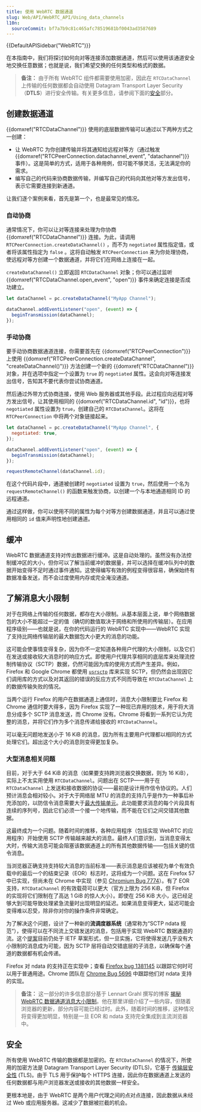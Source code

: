 ```yaml
---
title: 使用 WebRTC 数据通道
slug: Web/API/WebRTC_API/Using_data_channels
l10n:
  sourceCommit: bf7a7b9c81c465afc78519681bf0043ad3587689
---
```


{{DefaultAPISidebar("WebRTC")}}

在本指南中，我们将探讨如何向对等连接添加数据通道，然后可以使用该通道安全地交换任意数据；也就是说，我们希望交换的任何类型和格式的数据。

> **备注：** 由于所有 WebRTC 组件都需要使用加密，因此在 `RTCDataChannel` 上传输的任何数据都会自动使用 Datagram Transport Layer Security（**DTLS**）进行安全传输。有关更多信息，请参阅下面的[安全](#安全)部分。

## 创建数据通道

{{domxref("RTCDataChannel")}} 使用的底层数据传输可以通过以下两种方式之一创建：

- 让 WebRTC 为你创建传输并将其通知给远程对等方（通过触发 {{domxref("RTCPeerConnection.datachannel_event", "datachannel")}} 事件）。这是简单的方式，适用于各种用例，但可能不够灵活，无法满足你的需求。
- 编写自己的代码来协商数据传输，并编写自己的代码向其他对等方发出信号，表示它需要连接到新通道。

让我们逐个案例来看，首先是第一个，也是最常见的情况。

### 自动协商

通常情况下，你可以让对等连接来处理为你协商 {{domxref("RTCDataChannel")}} 连接。为此，请调用 `RTCPeerConnection.createDataChannel()` ，而不为 `negotiated` 属性指定值，或者将该属性指定为 `false` 。这将自动触发 `RTCPeerConnection` 来为你处理协商，使远程对等方创建一个数据通道，并将它们在网络上连接在一起。

`createDataChannel()` 立即返回 `RTCDataChannel` 对象；你可以通过监听 {{domxref("RTCDataChannel.open_event", "open")}} 事件来确定连接是否成功建立。

```js
let dataChannel = pc.createDataChannel("MyApp Channel");

dataChannel.addEventListener("open", (event) => {
  beginTransmission(dataChannel);
});
```

### 手动协商

要手动协商数据通道连接，你需要首先在 {{domxref("RTCPeerConnection")}} 上使用 {{domxref("RTCPeerConnection.createDataChannel", "createDataChannel()")}} 方法创建一个新的 {{domxref("RTCDataChannel")}} 对象，并在选项中指定一个设置为 `true` 的 `negotiated` 属性。这会向对等连接发出信号，告知其不要代表你尝试协商通道。

然后通过外带方式协商连接，使用 Web 服务器或其他手段。此过程应向远程对等方发出信号，让其使用相同的 {{domxref("RTCDataChannel.id", "id")}}，也将 `negotiated` 属性设置为 `true`，创建自己的 `RTCDataChannel`。这将在 `RTCPeerConnection` 中将两个对象链接起来。

```js
let dataChannel = pc.createDataChannel("MyApp Channel", {
  negotiated: true,
});

dataChannel.addEventListener("open", (event) => {
  beginTransmission(dataChannel);
});

requestRemoteChannel(dataChannel.id);
```

在这个代码片段中，通道被创建时 `negotiated` 设置为 `true`，然后使用一个名为 `requestRemoteChannel()` 的函数来触发协商，以创建一个与本地通道相同 ID 的远程通道。

通过这样做，你可以使用不同的属性为每个对等方创建数据通道，并且可以通过使用相同的 `id` 值来声明性地创建通道。

## 缓冲

WebRTC 数据通道支持对传出数据进行缓冲。这是自动处理的。虽然没有办法控制缓冲区的大小，但你可以了解当前缓冲的数据量，并可以选择在缓冲队列中的数据开始变得不足时通过事件通知。这使得编写有效的例程变得很容易，确保始终有数据准备发送，而不会过度使用内存或完全淹没通道。

## 了解消息大小限制

对于在网络上传输的任何数据，都存在大小限制。从基本层面上说，单个网络数据包的大小不能超过一定的值（确切的数值取决于网络和所使用的传输层）。在应用程序级别——也就是说，在你的代码运行的 WebRTC 实现中——WebRTC 实现了支持比网络传输层的最大数据包大小更大的消息的功能。

这可能会使事情变得复杂，因为你不一定知道各种用户代理的大小限制，以及它们在发送或接收较大消息时的响应方式。即使用户代理共享相同的底层库来处理流控制传输协议（SCTP）数据，仍然可能因为库的使用方式而产生差异。例如，Firefox 和 Google Chrome 都使用 [`usrsctp`](https://github.com/sctplab/usrsctp) 库来实现 SCTP，但仍然会出现因它们调用库的方式以及对其返回的错误的反应方式不同而导致在 `RTCDataChannel` 上的数据传输失败的情况。

当两个运行 Firefox 的用户在数据通道上通信时，消息大小限制要比 Firefox 和 Chrome 通信时要大得多，因为 Firefox 实现了一种现已弃用的技术，用于将大消息分成多个 SCTP 消息发送，而 Chrome 没有。Chrome 将看到一系列它认为完整的消息，并将它们作为多个消息传递给接收的 `RTCDataChannel`。

可以毫无问题地发送小于 16 KiB 的消息，因为所有主要用户代理都以相同的方式处理它们。超出这个大小的消息则变得更加复杂。

### 大型消息相关问题

目前，对于大于 64 KiB 的消息（如果要支持跨浏览器交换数据，则为 16 KiB），实际上不太实用使用 `RTCDataChannel`。问题出在 SCTP——用于在 `RTCDataChannel` 上发送和接收数据的协议——最初是设计用作信令协议的。人们预计消息会相对较小。对于大于网络层 MTU 的消息的支持几乎是作为一种事后补充添加的，以防信令消息需要大于[最大传输单元](https://zh.wikipedia.org/wiki/最大传输单元)。此功能要求消息的每个片段具有连续的序列号，因此它们必须一个接一个地传输，而不能在它们之间交错其他数据。

这最终成为一个问题。随着时间的推移，各种应用程序（包括实现 WebRTC 的应用程序）开始使用 SCTP 传输越来越大的消息。最终人们意识到，当消息变得太大时，传输大消息可能会阻塞该数据通道上的所有其他数据传输——包括关键的信令消息。

当浏览器正确支持支持较大消息的当前标准——表示消息是应该被视为单个有效负载中的最后一个的结束记录（EOR）标志时，这将成为一个问题。这在 Firefox 57 中已实现，但尚未在 Chrome 中实现（参见 [Chromium Bug 7774](https://bugs.chromium.org/p/webrtc/issues/detail?id=7774)）。有了 EOR 支持，`RTCDataChannel` 的有效载荷可以更大（官方上限为 256 KiB，但 Firefox 的实现将它们限制在了高达 1 GiB 的惊人大小）。即使在 256 KiB 大小，这已经足够大到可能导致处理紧急流量时出现明显的延迟。如果消息变得更大，延迟可能会变得难以忍受，除非你对你的操作条件非常确定。

为了解决这个问题，设计了一种新的**流调度器系统**（通常称为“SCTP ndata 规范“），使得可以在不同流上交错发送的消息，包括用于实现 WebRTC 数据通道的流。这个[提案](https://datatracker.ietf.org/doc/html/draft-ietf-tsvwg-sctp-ndata)目前仍处于 IETF 草案形式，但一旦实施，它将使得发送几乎没有大小限制的消息成为可能，因为 SCTP 层将自动交错底层的子消息，以确保每个通道的数据都有机会传递。

Firefox 对 ndata 的支持正在实现中；查看 [Firefox bug 1381145](https://bugzil.la/1381145) 以跟踪它何时可以用于普通用途。Chrome 团队在 [Chrome Bug 5696](https://bugs.chromium.org/p/webrtc/issues/detail?id=5696) 中跟踪他们对 ndata 支持的实现。

> **备注：** 这一部分的许多信息部分基于 Lennart Grahl 撰写的博客 [揭秘 WebRTC 数据通道消息大小限制](https://lgrahl.de/articles/demystifying-webrtc-dc-size-limit.html)。他在那里详细介绍了一些内容，但随着浏览器的更新，部分内容可能已经过时。此外，随着时间的推移，这种情况将变得更加明显，特别是一旦 EOR 和 ndata 支持完全集成到主流浏览器中。

## 安全

所有使用 WebRTC 传输的数据都是加密的。在 `RTCDataChannel` 的情况下，所使用的加密方法是 Datagram Transport Layer Security (DTLS)，它基于 [传输层安全性](/zh-CN/docs/Web/Security/Transport_Layer_Security) (TLS)。由于 TLS 用于保护每个 HTTPS 连接，因此你在数据通道上发送的任何数据都与用户浏览器发送或接收的其他数据一样安全。

更根本地是，由于 WebRTC 是两个用户代理之间的点对点连接，因此数据从未经过 Web 或应用服务器。这减少了数据被拦截的机会。
